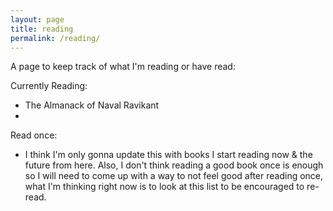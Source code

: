 ```yaml
---
layout: page
title: reading
permalink: /reading/
---
```


A page to keep track of what I'm reading or have read:

Currently Reading:

- The Almanack of Naval Ravikant
- 

Read once:

- I think I'm only gonna update this with books I start reading now & the future from here. Also, I don't think reading a good book once is enough so I will need to come up with a way to not feel good after reading once, what I'm thinking right now is to look at this list to be encouraged to re-read.
